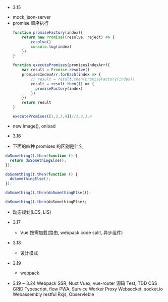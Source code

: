 - 3.15
 * mock, json-server
 * promise 顺序执行
   ```js
   function promiseFactory(index){
       return new Promise((resolve, reject) => {
           resolve()
           console.log(index)
       })
   }

   function executePromises(promisesIndexArr){
       var result = Promise.resolve()
       promisesIndexArr.forEach(index => {
           // result = result.then(promiseFactory(index))
           result = result.then(() => {
             promiseFactory(index)
           })
       })
       return result
   }

   executePromises([1,2,3,4])//1,2,3,4
   ```
 * new Image(), onload


- 3.16
 * 下面的四种 promises 的区别是什么
  ```js
  doSomething().then(function () {
    return doSomethingElse();
  });

  doSomething().then(function () {
    doSomethingElse();
  });

  doSomething().then(doSomethingElse());

  doSomething().then(doSomethingElse);
  ```

  * 动态规划(LCS, LIS)

- 3.17
  * Vue 按需加载(路由, webpack code split, 异步组件)

- 3.18
  * 设计模式

- 3.19
  * webpack


- 3.19 ~ 3.24
 Webpack
 SSR, Nuxt
 Vuex, vue-router 源码
 Test, TDD
 CSS GRID
 Typescript, flow
 PWA, Survice Worker
 Proxy
 Websocket, socket.io
 Webassembly
 restful
 Rxjs, Observleble
